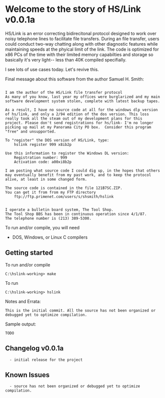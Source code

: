# Welcome to the story of HS/Link v0.0.1a

HS/Link is an error correcting bidirecitonal protocol designed to work over noisy telephone lines to facilitate file transfers. During an file transfer, users could conduct two-way chatting along with other diagnostic features while maintaining speeds at the phyical limit of the link. The code is optimized for x86 PCs of the time with their limited memory capabilties and storage so basically it's very light-- less than 40K compiled specifially.

I see lots of use cases today. Let's revive this.

Final message about this software from the author Samuel H. Smith:
```

I am the author of the HS/Link file transfer protocol
As many of you know, last year my offices were burglarized and my main software development system stolen, complete with latest backup tapes.

As a result, I have no source code at all for the windows dlp version of hs/link, and only a 2/94 edition of the dos version. This loss really took all the steam out of my development plans for this project. Please don't send registrations for hs/link- I'm no longer picking up mail at my Panorama City PO box.  Consider this program "free" and unsupported.

To "register" the DOS version of HS/Link, type:
    hslink register 999 x8ib2p

Use this information to register the Windows DL version:
    Registration number: 999
    Activation code: a00xi8b2p

I am posting what source code I could dig up, in the hopes that others may eventually benefit from my past work, and to keep the protocol alive, at least in some changed form.

The source code is contained in the file 121B7SC.ZIP.
You can get it from from my FTP directory
    ftp://ftp.primenet.com/users/s/shsmith/hslink

	
I operate a bulletin board system, The Tool Shop.
The Tool Shop BBS has been in continuous operation since 4/1/87.
The telephone number is (213) 389-5300.
```

To run and/or compile, you will need
* DOS, Windows, or Linux C compilers

## Getting started

To run and/or compile
```
C:\hslink-working> make
```

To run
```
C:\hslink-working> hslink
```

Notes and Errata:

```
This is the initial commit. All the source has not been organized or debugged yet to optimize compilation.
```

Sample output:

```
TODO
```

## Changelog v0.0.1a
```
  - initial release for the project
```

## Known Issues
```
  - source has not been organized or debugged yet to optimize compilation.
```